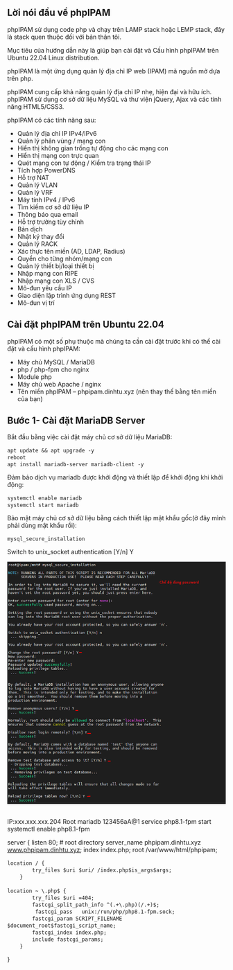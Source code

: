 ## Lời nói đầu về phpIPAM

  phpIPAM sử dụng code php và chạy trên LAMP stack hoặc LEMP stack, đây là stack quen thuộc đối với bản thân tôi.
  
  Mục tiêu của hướng dẫn này là giúp bạn cài đặt và Cấu hình phpIPAM trên Ubuntu 22.04 Linux distribution.
  
  phpIPAM là một ứng dụng quản lý địa chỉ IP web (IPAM) mã nguồn mở dựa trên php.
  
  phpIPAM cung cấp khả năng quản lý địa chỉ IP nhẹ, hiện đại và hữu ích. phpIPAM sử dụng cơ sở dữ liệu MySQL và thư viện jQuery, Ajax và các tính năng HTML5/CSS3.
  
  phpIPAM có các tính năng sau:

  + Quản lý địa chỉ IP IPv4/IPv6
  + Quản lý phân vùng / mạng con
  + Hiển thị không gian trống tự động cho các mạng con
  + Hiển thị mạng con trực quan
  + Quét mạng con tự động / Kiểm tra trạng thái IP
  + Tích hợp PowerDNS
  + Hỗ trợ NAT
  + Quản lý VLAN
  + Quản lý VRF
  + Máy tính IPv4 / IPv6
  + Tìm kiếm cơ sở dữ liệu IP
  + Thông báo qua email
  + Hỗ trợ trường tùy chỉnh
  + Bản dịch
  + Nhật ký thay đổi
  + Quản lý RACK
  + Xác thực tên miền (AD, LDAP, Radius)
  + Quyền cho từng nhóm/mạng con
  + Quản lý thiết bị/loại thiết bị
  + Nhập mạng con RIPE
  + Nhập mạng con XLS / CVS
  + Mô-đun yêu cầu IP
  + Giao diện lập trình ứng dụng REST
  + Mô-đun vị trí

## Cài đặt phpIPAM trên Ubuntu 22.04

  phpIPAM có một số phụ thuộc mà chúng ta cần cài đặt trước khi có thể cài đặt và cấu hình phpIPAM:
  + Máy chủ MySQL / MariaDB
  + php / php-fpm cho nginx
  + Module php
  + Máy chủ web Apache / nginx
  + Tên miền phpIPAM –  phpipam.dinhtu.xyz (nên thay thế bằng tên miền của bạn)

## Bước 1- Cài đặt MariaDB Server

  Bắt đầu bằng việc cài đặt máy chủ cơ sở dữ liệu MariaDB:

    apt update && apt upgrade -y
    reboot
    apt install mariadb-server mariadb-client -y

  Đảm bảo dịch vụ mariadb được khởi động và thiết lập để khởi động khi khởi động:
    
    systemctl enable mariadb
    systemctl start mariadb

  Bảo mật máy chủ cơ sở dữ liệu bằng cách thiết lập mật khẩu gốc(ở đây mình phải dùng mật khẩu rồi):
  
    mysql_secure_installation

  Switch to unix_socket authentication [Y/n] Y

  <img src="ipamimages/1.png">
  


## 

  IP:xxx.xxx.xxx.204 
  Root mariadb 123456aA@1
  service php8.1-fpm start
  systemctl enable php8.1-fpm

server {
    listen       80;
    # root directory
    server_name phpipam.dinhtu.xyz  www.phpipam.dinhtu.xyz;
    index        index.php;
    root   /var/www/html/phpipam;


    location / {
            try_files $uri $uri/ /index.php$is_args$args;
        }

    location ~ \.php$ {
            try_files $uri =404;
            fastcgi_split_path_info ^(.+\.php)(/.+)$;
             fastcgi_pass   unix:/run/php/php8.1-fpm.sock;
            fastcgi_param SCRIPT_FILENAME $document_root$fastcgi_script_name;
            fastcgi_index index.php;
            include fastcgi_params;
        }

 }
